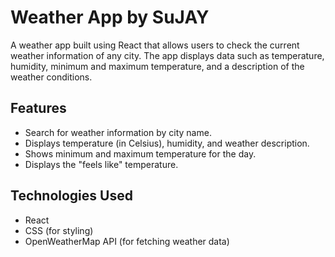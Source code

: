 # Weather App by SuJAY
A weather app built using React that allows users to check the current weather information of any city. The app displays data such as temperature, humidity, minimum and maximum temperature, and a description of the weather conditions.

## Features
- Search for weather information by city name.
- Displays temperature (in Celsius), humidity, and weather description.
- Shows minimum and maximum temperature for the day.
- Displays the "feels like" temperature.

## Technologies Used
- React
- CSS (for styling)
- OpenWeatherMap API (for fetching weather data)
